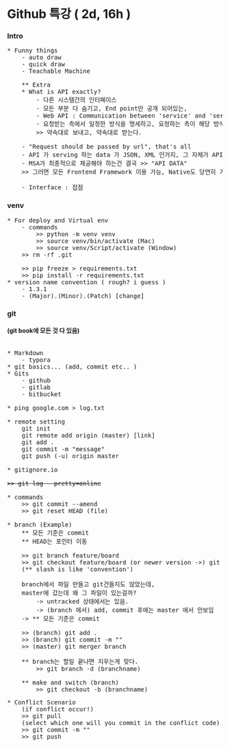 # Github 특강 ( 2d, 16h )


### Intro
<pre>
* Funny things 
    - auto draw
    - quick draw
    - Teachable Machine
    
    ** Extra
    * What is API exactly?
        - 다른 시스템간의 인터페이스
        - 모든 부분 다 숨기고, End point만 공개 되어있는, 
        - Web API : Communication between 'service' and 'service'
        - 요청받는 측에서 일정한 방식을 명세하고, 요청하는 측이 해당 방식대로 요청을 하면 되는,
        >> 약속대로 보내고, 약속대로 받는다.
    
    - "Request should be passed by url", that's all
    - API 가 serving 하는 data 가 JSON, XML 인거지, 그 자체가 API 인건 아님!
    - MSA가 최종적으로 제공해야 하는건 결국 >> "API DATA"
    >> 그러면 모든 Frontend Framework 이용 가능, Native도 당연히 가능

    - Interface : 접점
</pre>

### venv
<pre>
* For deploy and Virtual env
    - commands
        >> python -m venv venv
        >> source venv/bin/activate (Mac)
        >> source venv/Script/activate (Window)
    >> rm -rf .git
    
    >> pip freeze > requirements.txt
    >> pip install -r requirements.txt
* version name convention ( rough? i guess )
    - 1.3.1
    - (Major).(Minor).(Patch) [change]
</pre>


### git
#### (git book에 모든 것 다 있음)
<pre>

* Markdown
    - typora
* git basics... (add, commit etc.. )
* Gits
    - github
    - gitlab
    - bitbucket

* ping google.com > log.txt

* remote setting
    git init
    git remote add origin (master) [link]
    git add .
    git commit -m "message"
    git push (-u) origin master

* gitignore.io

<del>>> git log --pretty=online</del>

* commands
    >> git commit --amend
    >> git reset HEAD (file)

* branch (Example)
    ** 모든 기준은 commit
    ** HEAD는 포인터 이동

    >> git branch feature/board 
    >> git checkout feature/board (or newer version ->) git switch feature/board
    (** slash is like 'convention')

    branch에서 파일 만들고 git건들지도 않았는데,
    master에 갔는데 왜 그 파일이 있는걸까? 
        -> untracked 상태에서는 있음.
        -> (branch 에서) add, commit 후에는 master 에서 안보임 
    -> ** 모든 기준은 commit

    >> (branch) git add .
    >> (branch) git commit -m ""
    >> (master) git merger branch

    ** branch는 할일 끝나면 지우는게 맞다.
        >> git branch -d (branchname)
    
    ** make and switch (branch)
        >> git checkout -b (branchname)
</pre>

<pre>
* Conflict Scenario
    (if conflict occur!)
    >> git pull
    (select which one will you commit in the conflict code)
    >> git commit -m ""
    >> git push
</pre>